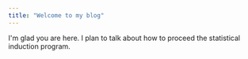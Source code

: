 ```yaml
---
title: "Welcome to my blog"
---
```


I'm glad you are here. I plan to talk about how to proceed the statistical induction program.
